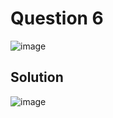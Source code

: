 # Question 6
![image](https://github.com/user-attachments/assets/2e73d6dc-5c8d-4dee-bf43-56330c22b33e)

## Solution
![image](https://github.com/user-attachments/assets/b2cbeb4d-1d70-414a-802c-77a862ad8cb9)
